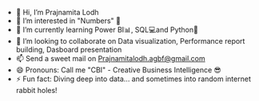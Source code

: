 - 👋 Hi, I’m Prajnamita Lodh
- 👀 I’m interested in "Numbers" 🔢
- 🌱 I’m currently learning Power BI📊, SQL💻and Python🐍
- 💞️ I’m looking to collaborate on Data visualization, Performance report building, Dasboard presentation
- 📫 Send a sweet mail on Prajnamitalodh.agbf@gmail.com
- 😄 Pronouns: Call me "CBI" - Creative Business Intelligence 😎
- ⚡ Fun fact: Diving deep into data... and sometimes into random internet rabbit holes!

<!---
Prajnamita-Lodh/Prajnamita-Lodh is a ✨ special ✨ repository because its `README.md` (this file) appears on your GitHub profile.
You can click the Preview link to take a look at your changes.
--->

